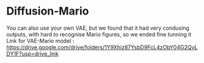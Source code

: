 ﻿# Diffusion-Mario

You can also use your own VAE, but we found that it had very condusing outputs, with hard to recognise Mario figures, so we ended fine tunning it
Link for VAE-Mario model : https://drive.google.com/drive/folders/1Y9Xhiz87YsbD9FcL4zObY04G2QvLDY1F?usp=drive_link
